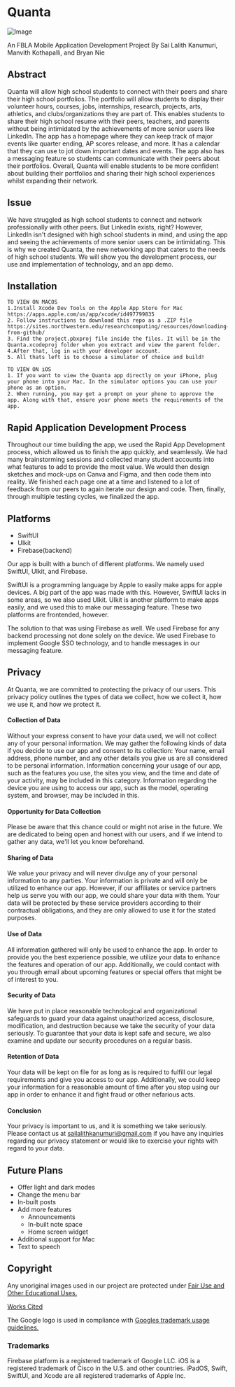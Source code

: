 # Quanta
![Image](https://github.com/BoltOfLightning/MyNCHSFBLA/blob/main/README_assets/QuantaOpeningSlide.jpg)

An FBLA Mobile Application Development Project
By Sai Lalith Kanumuri, Manvith Kothapalli, and Bryan Nie

## Abstract
Quanta will allow high school students to connect with their peers and share their high school portfolios. The portfolio will allow students to display their volunteer hours, courses, jobs, internships, research, projects, arts, athletics, and clubs/organizations they are part of. This enables students to share their high school resume with their peers, teachers, and parents without being intimidated by the achievements of more senior users like LinkedIn. The app has a homepage where they can keep track of major events like quarter ending, AP scores release, and more. It has a calendar that they can use to jot down important dates and events. The app also has a messaging feature so students can communicate with their peers about their portfolios. Overall, Quanta will enable students to be more confident about building their portfolios and sharing their high school experiences whilst expanding their network.

## Issue
We have struggled as high school students to connect and network professionally with other peers. But LinkedIn exists, right? However, LinkedIn isn't designed with high school students in mind, and using the app and seeing the achievements of more senior users can be intimidating. This is why we created Quanta, the new networking app that caters to the needs of high school students. We will show you the development process, our use and implementation of technology, and an app demo.

## Installation
```
TO VIEW ON MACOS
1.Install Xcode Dev Tools on the Apple App Store for Mac
https://apps.apple.com/us/app/xcode/id497799835
2. Follow instructions to download this repo as a .ZIP file
https://sites.northwestern.edu/researchcomputing/resources/downloading-from-github/
3. Find the project.pbxproj file inside the files. It will be in the Quanta.xcodeproj folder when you extract and view the parent folder.
4.After that, log in with your developer account.
5. All thats left is to choose a simulator of choice and build!
```

```
TO VIEW ON iOS
1. If you want to view the Quanta app directly on your iPhone, plug your phone into your Mac. In the simulator options you can use your phone as an option.
2. When running, you may get a prompt on your phone to approve the app. Along with that, ensure your phone meets the requirements of the app.
```

## Rapid Application Development Process
Throughout our time building the app, we used the Rapid App Development process, which allowed us to finish the app quickly, and seamlessly. We had many brainstorming sessions and collected many student accounts into what features to add to provide the most value. We would then design sketches and mock-ups on Canva and Figma, and then code them into reality. We finished each page one at a time and listened to a lot of feedback from our peers to again iterate our design and code. Then, finally, through multiple testing cycles, we finalized the app.

## Platforms
- SwiftUI
- UIkit
- Firebase(backend)

Our app is built with a bunch of different platforms. We namely used SwiftUI, UIkit, and Firebase.

SwiftUI is a programming language by Apple to easily make apps for apple devices. A big part of the app was made with this. However, SwiftUI lacks in some areas, so we also used UIkit. UIkit is another platform to make apps easily, and we used this to make our messaging feature. These two platforms are frontended, however.

The solution to that was using Firebase as well. We used Firebase for any backend processing not done solely on the device. We used Firebase to implement Google SSO technology, and to handle messages in our messaging feature.
## Privacy

At Quanta, we are committed to protecting the privacy of our users. This privacy policy outlines the types of data we collect, how we collect it, how we use it, and how we protect it.

#### Collection of Data
Without your express consent to have your data used, we will not collect any of your personal information. We may gather the following kinds of data if you decide to use our app and consent to its collection: Your name, email address, phone number, and any other details you give us are all considered to be personal information. Information concerning your usage of our app, such as the features you use, the sites you view, and the time and date of your activity, may be included in this category. Information regarding the device you are using to access our app, such as the model, operating system, and browser, may be included in this.

#### Opportunity for Data Collection
Please be aware that this chance could or might not arise in the future. We are dedicated to being open and honest with our users, and if we intend to gather any data, we'll let you know beforehand.

#### Sharing of Data
We value your privacy and will never divulge any of your personal information to any parties. Your information is private and will only be utilized to enhance our app. However, if our affiliates or service partners help us serve you with our app, we could share your data with them. Your data will be protected by these service providers according to their contractual obligations, and they are only allowed to use it for the stated purposes.

#### Use of Data
All information gathered will only be used to enhance the app. In order to provide you the best experience possible, we utilize your data to enhance the features and operation of our app. Additionally, we could contact with you through email about upcoming features or special offers that might be of interest to you.

#### Security of Data
We have put in place reasonable technological and organizational safeguards to guard your data against unauthorized access, disclosure, modification, and destruction because we take the security of your data seriously. To guarantee that your data is kept safe and secure, we also examine and update our security procedures on a regular basis.

#### Retention of Data
Your data will be kept on file for as long as is required to fulfill our legal requirements and give you access to our app. Additionally, we could keep your information for a reasonable amount of time after you stop using our app in order to enhance it and fight fraud or other nefarious acts.

#### Conclusion
Your privacy is important to us, and it is something we take seriously. Please contact us at sailalithkanumuri@gmail.com if you have any inquiries regarding our privacy statement or would like to exercise your rights with regard to your data.

## Future Plans
- Offer light and dark modes
- Change the menu bar
- In-built posts
- Add more features
	- Announcements
	- In-built note space
	- Home screen widget
- Additional support for Mac
- Text to speech

## Copyright
Any unoriginal images used in our project are protected under [Fair Use and Other Educational Uses.](https://www.lib.uchicago.edu/copyrightinfo/fairuse.html)

[Works Cited](https://docs.google.com/document/d/1Rv2X4D7dSiqXFhPkCN6jXLXthg1qIQrX/edit?usp=sharing&ouid=105035643777237250953&rtpof=true&sd=true)

The Google logo is used in compliance with [Googles trademark usage guidelines.](https://www.google.com/permissions/trademark/rules.html)

### Trademarks
Firebase platform is a registered trademark of Google LLC.
iOS is a registered trademark of Cisco in the U.S. and other countries.
iPadOS, Swift, SwiftUI, and Xcode are all registered trademarks of Apple Inc.

